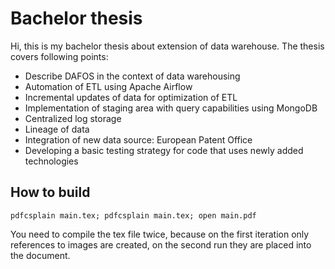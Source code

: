 # Bachelor thesis

Hi, this is my bachelor thesis about extension of data warehouse. The thesis covers following points:

* Describe DAFOS in the context of data warehousing
* Automation of ETL using Apache Airflow
* Incremental updates of data for optimization of ETL 
* Implementation of staging area with query capabilities using MongoDB
* Centralized log storage 
* Lineage of data 
* Integration of new data source: European Patent Office
* Developing a basic testing strategy for code that uses newly added technologies


## How to build 

`pdfcsplain main.tex; pdfcsplain main.tex; open main.pdf` 

You need to compile the tex file twice, because on the first iteration only references to images are created, on the second run they are placed into the document.



